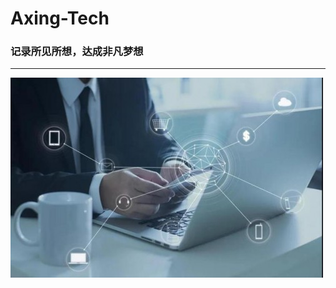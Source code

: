 # Axing-Tech

### 记录所见所想，达成非凡梦想

---

![image](https://github.com/pixx1225/Axing-Tech/blob/master/images/aa.png)
